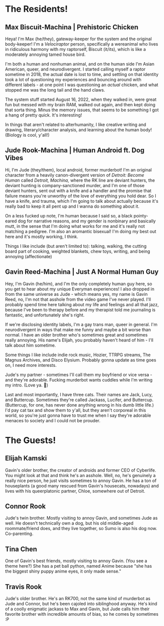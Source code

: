 # The Residents!

## Max Biscuit-Machina | Prehistoric Chicken

Heya! I'm Max (he/they), gateway-keeper for the system and the original body-keeper! I'm a *Velociraptor* person, specifically a wereanimal who lives in ridiculous harmony with my raptorself, Biscuit (it/its), which is like a moderately annoying tamed house bird.

I'm both a human and nonhuman animal, and on the human side I'm Asian American, queer, and neurodivergent. I started calling myself a raptor sometime in 2018, the actual date is lost to time, and settling on that identity took a lot of questioning my experiences and bouncing around with different labels - at one point I was questioning an *actual* chicken, and what stopped me was the long tail and the hand claws.

The system stuff started August 16, 2022, when they walked in, were great fun but messed with my brain RAM, walked out again, and then kept doing that sorta thing. Minus the memory issues, that seems to be something I got a hang of pretty quick. It's interesting!

In things that aren't related to alterhumanity, I like creative writing and drawing, literary/character analysis, and learning about the human body! (Biology is cool, y'all!)

## Jude Rook-Machina | Human Android ft. Dog Vibes

Hi, I'm Jude (they/them), local android, former murderbot! I'm an original character from a heavily canon-divergent version of *Detroit: Become Human* called *Detroit, Machina,* where the RK line are deviant hunters, the deviant hunting is company-sanctioned murder, and I'm one of those deviant hunters, sent out with a knife and a handler and the promise that failure means you're unworthy of the love of everything you hold dear. So I have a knife, and trauma, which I'm going to talk about actually because it's really bad to keep it all pent up and I wanna do something about it.

On a less fucked up note, I'm human because I said so, a black pointy-eared dog for narrative reasons, and my gender is nonbinary and basically mutt, in the sense that I'm doing what works for me and it's really not matching a pedigree. I'm also an aromantic bisexual! I'm doing my best out here and it's mostly working, I think.

Things I like include (but aren't limited to): talking, walking, the cutting board part of cooking, weighted blankets, chew toys, writing, and being annoying (affectionate)

## Gavin Reed-Machina | Just A Normal Human Guy

Hey, I'm Gavin (he/him), and I'm the only completely human guy here, so you get to hear about my unique Everyman experiences! I also dropped in from the same universe as Jude - which means yes, my name is Gavin Reed, no, I'm not that asshole from the video game I've never played. I'll probably spend time here talking about my life and feelings and all that jazz, because I've been to therapy before and my therapist told me journaling is fantastic, and unfortunately she's right.

If we're disclosing identity labels, I'm a gay trans man, queer in general. I'm neurodivergent in ways that make me funny and maybe a bit worse than normal. I have an older brother who's sometimes great and sometimes really annoying. His name's Elijah, you probably haven't heard of him - I'll talk about him sometime.

Some things I like include indie rock music, Hozier, TTRPG streams, The Magnus Archives, and Disco Elysium. Probably gonna update as time goes on, I need more interests.

Jude's my partner - sometimes I'll call them my boyfriend or vice versa - and they're adorable. Fucking murderbot wants cuddles while I'm writing my intro. (Love ya. 💚)

Last and most importantly, I have three cats. Their names are Jack, Lucy, and Buttercup. Sometimes they're called Jackass, Lucifer, and Buttercup. (Buttercup, for one, has never done anything wrong in his dumb little life.) I'd pay cat tax and show them to y'all, but they aren't corporeal in this world, so you're just gonna have to trust me when I say they're adorable menaces to society and I could not be prouder.

# The Guests!

## Elijah Kamski

Gavin's older brother, the creator of androids and former CEO of Cyberlife. You might look at that and think he's an asshole. Well, no, he's genuinely a really nice person, he just visits sometimes to annoy Gavin. He has a ton of houseplants (a good many rescued from Gavin's housecats, nowadays) and lives with his queerplatonic partner, Chloe, somewhere out of Detroit.

## Connor Rook

Jude's twin brother. Mostly visiting to annoy Gavin, and sometimes Jude as well. He doesn't technically own a dog, but his old middle-aged roommate/friend does, and they live together, so Sumo is also his dog now. Co-parenting.

## Tina Chen

One of Gavin's best friends, mostly visiting to annoy Gavin. (You see a theme here?) She has a pet ball python, named Anime because "she has the biggest shiny puppy anime eyes, it only made sense."

## Travis Rook

Jude's older brother. He's an RK700, not the same kind of murderbot as Jude and Connor, but he's been cajoled into siblinghood anyway. He's kind of a coolly enigmatic jackass to Max and Gavin, but Jude calls him their favorite brother with incredible amounts of bias, so he comes by sometimes :P

